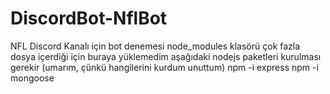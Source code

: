 # DiscordBot-NflBot
NFL Discord Kanalı için bot denemesi
node_modules klasörü çok fazla dosya içerdiği için buraya yüklemedim
aşağıdaki nodejs paketleri kurulması gerekir (umarım, çünkü hangilerini kurdum unuttum)
npm -i express 
npm -i mongoose 

